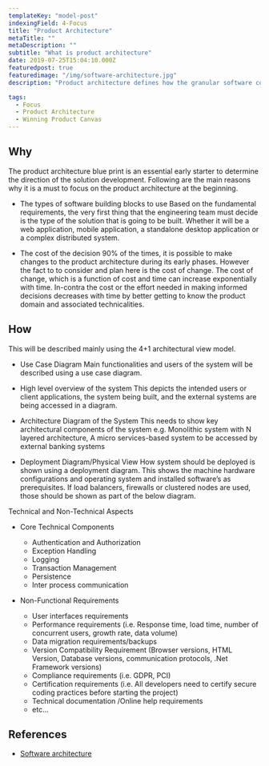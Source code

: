```yaml
---
templateKey: "model-post"
indexingField: 4-Focus
title: "Product Architecture"
metaTitle: ""
metaDescription: ""
subtitle: "What is product architecture"
date: 2019-07-25T15:04:10.000Z
featuredpost: true
featuredimage: "/img/software-architecture.jpg"
description: "Product architecture defines how the granular software components are engineered and organized together in a software deployment echo system to achieve the optimal value delivery of the features in demand. The product architecture disciplines shall mainly be governed by the product development requirements under the moderation of industry best practices associated with the selected technologies, services and relevant regulations."

tags:
  - Focus
  - Product Architecture
  - Winning Product Canvas
---
```



## Why
The product architecture blue print is an essential early starter to determine the direction of the solution development. Following are the main reasons why it is a must to focus on the product architecture at the beginning.

- The types of software building blocks to use
  Based on the fundamental requirements, the very first thing that the engineering team must decide is the type of the solution that is going to be built. Whether it will be a web application, mobile application, a standalone desktop application or a complex distributed system.

- The cost of the decision
  90% of the times, it is possible to make changes to the product architecture during its early phases. However the fact to to consider and plan here is the cost of change. The cost of change, which is a function of cost and time can increase exponentially with time. In-contra the cost or the effort needed in making informed decisions decreases with time by better getting to know the product domain and associated technicalities.

## How
This will be described mainly using the 4+1 architectural view model.

- Use Case Diagram
  Main functionalities and users of the system will be described using a use case diagram.

- High level overview of the system
  This depicts the intended users or client applications, the system being built, and the external systems are being accessed in a diagram.

- Architecture Diagram of the System
  This needs to show key architectural components of the system
  e.g. Monolithic system with N layered architecture, A micro services-based system to be accessed by external banking systems

- Deployment Diagram/Physical View
  How system should be deployed is shown using a deployment diagram. This shows the machine hardware configurations and operating system and installed software’s as prerequisites. If load balancers, firewalls or clustered nodes are used, those should be shown as part of the below diagram.

Technical and Non-Technical Aspects

- Core Technical Components

  - Authentication and Authorization
  - Exception Handling
  - Logging
  - Transaction Management
  - Persistence
  - Inter process communication

- Non-Functional Requirements
  - User interfaces requirements
  - Performance requirements (i.e. Response time, load time, number of concurrent users, growth rate, data volume)
  - Data migration requirements/backups
  - Version Compatibility Requirement (Browser versions, HTML Version, Database versions, communication protocols, .Net Framework versions)
  - Compliance requirements (i.e. GDPR, PCI)
  - Certification requirements (i.e. All developers need to certify secure coding practices before starting the project)
  - Technical documentation /Online help requirements
  - etc...

## References

- [Software architecture](https://en.wikipedia.org/wiki/Software_architecture)
